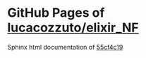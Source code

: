 GitHub Pages of [lucacozzuto/elixir_NF](https://github.com/lucacozzuto/elixir_NF.git)
===
Sphinx html documentation of [55cf4c19](https://github.com/lucacozzuto/elixir_NF/tree/55cf4c199abdc524f20f6b09bcbd20a93657da30)
